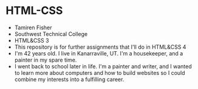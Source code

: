 # HTML-CSS

* Tamiren Fisher 
* Southwest Technical College 
* HTML&CSS 3
* This repository is for further assignments  that I'll do in HTML&CSS 4
* I'm 42 years old. I live in Kanarraville, UT. I'm a housekeeper, and a painter in my spare time.
* I went back to school later in life. I'm a painter and writer, and I wanted to learn more about computers and how to build websites so I could combine my interests into a fulfilling career.
